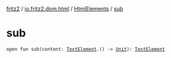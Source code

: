 [fritz2](../../index.md) / [io.fritz2.dom.html](../index.md) / [HtmlElements](index.md) / [sub](./sub.md)

# sub

`open fun sub(content: `[`TextElement`](../-text-element/index.md)`.() -> `[`Unit`](https://kotlinlang.org/api/latest/jvm/stdlib/kotlin/-unit/index.html)`): `[`TextElement`](../-text-element/index.md)